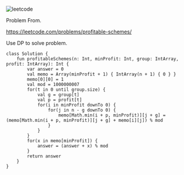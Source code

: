![leetcode](https://user-images.githubusercontent.com/77060863/233522952-3e2fcc08-16f2-4683-9633-40fd6f0a56d7.PNG)

Problem From.

https://leetcode.com/problems/profitable-schemes/

Use DP to solve problem.

```
class Solution {
    fun profitableSchemes(n: Int, minProfit: Int, group: IntArray, profit: IntArray): Int {
        var answer = 0
        val memo = Array(minProfit + 1) { IntArray(n + 1) { 0 } }
        memo[0][0] = 1
        val mod = 1000000007
        for(t in 0 until group.size) {
            val g = group[t]
            val p = profit[t]
            for(i in minProfit downTo 0) {
                for(j in n - g downTo 0) {
                    memo[Math.min(i + p, minProfit)][j + g] = (memo[Math.min(i + p, minProfit)][j + g] + memo[i][j]) % mod
                }
            }
        }
        for(x in memo[minProfit]) {
            answer = (answer + x) % mod
        }
        return answer
    }
}

```
